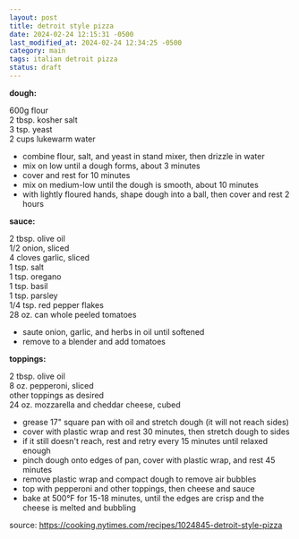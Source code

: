 ```yaml
---
layout: post
title: detroit style pizza
date: 2024-02-24 12:15:31 -0500
last_modified_at: 2024-02-24 12:34:25 -0500
category: main
tags: italian detroit pizza
status: draft
---
```


**dough:**

600g flour  
2 tbsp. kosher salt  
3 tsp. yeast  
2 cups lukewarm water  
* combine flour, salt, and yeast in stand mixer, then drizzle in water
* mix on low until a dough forms, about 3 minutes
* cover and rest for 10 minutes
* mix on medium-low until the dough is smooth, about 10 minutes
* with lightly floured hands, shape dough into a ball, then cover and rest 2 hours

**sauce:**

2 tbsp. olive oil  
1/2 onion, sliced  
4 cloves garlic, sliced  
1 tsp. salt  
1 tsp. oregano  
1 tsp. basil  
1 tsp. parsley  
1/4 tsp. red pepper flakes  
28 oz. can whole peeled tomatoes  
* saute onion, garlic, and herbs in oil until softened
* remove to a blender and add tomatoes

**toppings:**

2 tbsp. olive oil  
8 oz. pepperoni, sliced  
other toppings as desired  
24 oz. mozzarella and cheddar cheese, cubed  
* grease 17" square pan with oil and stretch dough (it will not reach sides)
* cover with plastic wrap and rest 30 minutes, then stretch dough to sides
* if it still doesn't reach, rest and retry every 15 minutes until relaxed enough
* pinch dough onto edges of pan, cover with plastic wrap, and rest 45 minutes
* remove plastic wrap and compact dough to remove air bubbles
* top with pepperoni and other toppings, then cheese and sauce
* bake at 500°F for 15-18 minutes, until the edges are crisp and the cheese is
  melted and bubbling

source: <https://cooking.nytimes.com/recipes/1024845-detroit-style-pizza>
